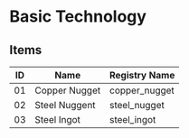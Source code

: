 # Basic Technology

## Items

|ID|Name|Registry Name|
|-|-|-|
|01|Copper Nugget|copper_nugget|
|02|Steel Nuggent|steel_nugget|
|03|Steel Ingot|steel_ingot|

